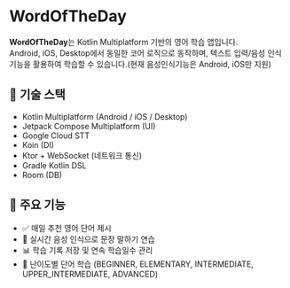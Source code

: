 # WordOfTheDay

**WordOfTheDay**는 Kotlin Multiplatform 기반의 영어 학습 앱입니다.  
Android, iOS, Desktop에서 동일한 코어 로직으로 동작하며, 텍스트 입력/음성 인식 기능을 활용하여 학습할 수 있습니다.(현재 음성인식기능은 Android, iOS만 지원)

## 🔧 기술 스택

- Kotlin Multiplatform (Android / iOS / Desktop)
- Jetpack Compose Multiplatform (UI)
- Google Cloud STT
- Koin (DI)
- Ktor + WebSocket (네트워크 통신)
- Gradle Kotlin DSL
- Room (DB)


## 🎯 주요 기능

- ✅ 매일 추천 영어 단어 제시
- 🎤 실시간 음성 인식으로 문장 말하기 연습
- 📊 학습 기록 저장 및 연속 학습일수 관리
- 🧠 난이도별 단어 학습 (BEGINNER, ELEMENTARY, INTERMEDIATE, UPPER_INTERMEDIATE, ADVANCED)
